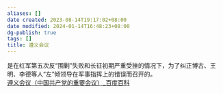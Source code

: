 ```yaml
---
aliases: []
date created: 2023-08-14T19:17:02+08:00
date modified: 2024-01-14T16:48:23+08:00
dg-publish: true
tags: []
title: 遵义会议
---
```


是在红军第五次反“围剿”失败和长征初期严重受挫的情况下，为了纠正博古、王明、李德等人“左”倾领导在军事指挥上的错误而召开的。  
[遵义会议（中国共产党的重要会议）\_百度百科](https://baike.baidu.com/item/%E9%81%B5%E4%B9%89%E4%BC%9A%E8%AE%AE/64086?fr=ge_ala)